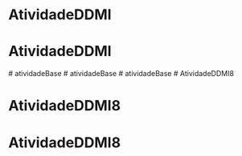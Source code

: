 # AtividadeDDMI
# AtividadeDDMI
#   a t i v i d a d e B a s e  
 #   a t i v i d a d e B a s e  
 #   a t i v i d a d e B a s e  
 # AtividadeDDMI8
# AtividadeDDMI8
# AtividadeDDMI8
